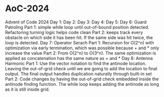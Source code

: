 # AoC-2024
Advent of Code 2024
Day 1:
Day 2:
Day 3:
Day 4:
Day 5:
Day 6: Guard Patroling
Part 1: simple while loop until out-of-bound position detected. Refactoring turning logic helps code clean
Part 2: keeps track every obstacle on which side it has been hit. If the same side was hit twice, the loop is detected.
Day 7: Operator Serach
Part 1: Recursion for O(2^n) with optimization via early termination, which was possible because + and * only increase the value
Part 2: From O(2^n) to O(3^n). The same optimization is applied as concatenation has the same nature as + and *
Day 8: Antenna Harmonic
Part 1: Use the vector notation to find the antinode location. Leaving the out-of-grid check until we are going to add the location to final output. The final output handles duplication naturally through built-in set
Part 2: Code changes by having the out-of-grid check embedded inside the antinode finding function. The while loop keeps adding the antinode as long as it is still inside grid.




